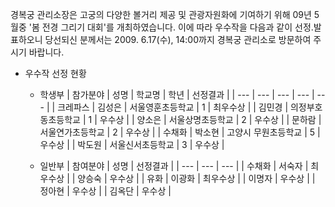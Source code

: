경복궁 관리소장은 고궁의 다양한 볼거리 제공 및 관광자원화에 기여하기 위해 09년 5월중 '봄 전경 그리기 대회'를 개최하였습니다. 이에 따라 우수작을 다음과 같이 선정․발표하오니 당선되신 분께서는 2009. 6.17(수), 14:00까지 경복궁 관리소로 방문하여 주시기 바랍니다.

- 우수작 선정 현황
  - 학생부
    | 참가분야 | 성명 | 학교명 | 학년 | 선정결과 |
    | --- | --- | --- | --- | --- |
    | 크레파스 | 김성은 | 서울영훈초등학교 | 1 | 최우수상 |
    | 김민경 | 의정부호동초등학교 | 1 | 우수상 |
    | 양소은 | 서울상명초등학교 | 2 | 우수상 |
    | 문하람 | 서울연가초등학교 | 2 | 우수상 |
    | 수채화 | 박소현 | 고양시 무원초등학교 | 5 | 우수상 |
    | 박도원 | 서울신서초등학교 | 3 | 우수상 |

  - 일반부
    | 참여분야 | 성명 | 선정결과 |
    | --- | --- | --- |
    | 수채화 | 서숙자 | 최우수상 |
    | 양승숙 | 우수상 |
    | 유화 | 이광화 | 최우수상 |
    | 이명자 | 우수상 |
    | 정아현 | 우수상 |
    | 김옥단 | 우수상 |